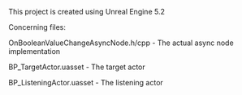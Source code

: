 This project is created using Unreal Engine 5.2

Concerning files:

OnBooleanValueChangeAsyncNode.h/cpp - The actual async node implementation

BP_TargetActor.uasset - The target actor

BP_ListeningActor.uasset - The listening actor

